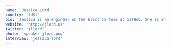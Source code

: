 ```yaml
---
name: 'Jessica Lord'
country: '(US)'
bio: 'Jessica is an engineer on the Electron team at GitHub. She is an urban designer turned developer thanks to Code for America fellowship. She is based in Portland, Oregon—for now.'
website: 'http://jlord.us'
twitter: 'jllord'
photo: 'speaker-jlord.png'
interview: 'jessica-lord'
---
```

